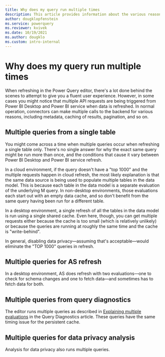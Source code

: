 ```yaml
---
title: Why does my query run multiple times
description: This article provides information about the various reasons that a Power Query query will sometimes run multiple times.
author: dougklopfenstein
ms.service: powerquery
ms.reviewer: kvivek
ms.date: 10/19/2021
ms.author: dougklo
ms.custom: intro-internal
---
```


# Why does my query run multiple times

When refreshing in the Power Query editor, there's a lot done behind the scenes to attempt to give you a fluent user experience. However, in some cases you might notice that multiple API requests are being triggered from Power BI Desktop and Power BI service when data is refreshed. In normal operation, connectors can make multiple calls to the backend for various reasons, including metadata, caching of results, pagination, and so on.

## Multiple queries from a single table

You might come across a time when multiple queries occur when refreshing a single table only. There's no single answer for why the exact same query might be run more than once, and the conditions that cause it vary between Power BI Desktop and Power BI service refresh.

In a cloud environment, if the query doesn't have a "top 1000" and the multiple requests happen in cloud refresh, the most likely explanation is that the same data source is being used to populate multiple tables in the data model. This is because each table in the data model is a separate evaluation of the underlying M query. In non-desktop environments, those evaluations each start out with an empty data cache, and so don't benefit from the same query having been run for a different table.

In a desktop environment, a single refresh of all the tables in the data model is run using a single shared cache. Even here, though, you can get multiple requests either because the cache is too small (which is relatively unlikely) or because the queries are running at roughly the same time and the cache is "write-behind".

In general, disabling data privacy&mdash;assuming that's acceptable&mdash;would eliminate the "TOP 1000" queries in refresh.

## Multiple queries for AS refresh

In a desktop environment, AS does refresh with two evaluations&mdash;one to check for schema changes and one to fetch data&mdash;and sometimes has to fetch data for both.

## Multiple queries from query diagnostics

The editor runs multiple queries as described in [Explaining multiple evaluations](/power-query/querydiagnostics#explaining-multiple-evaluations) in the Query Diagnostics article. These queries have the same timing issue for the persistent cache.

## Multiple queries for data privacy analysis

Analysis for data privacy also runs multiple queries.